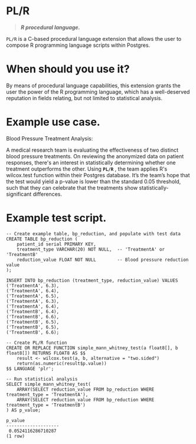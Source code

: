 # PL/R

>***R procedural language.***

`PL/R` is a C-based procedural language extension that allows the user to compose R programming language scripts within Postgres.

# When should you use it?

By means of procedural language capabilities, this extension grants the user the power of the R programming language, which has a well-deserved reputation in fields relating, but not limited to statistical analysis.

# Example use case.

Blood Pressure Treatment Analysis:

A medical research team is evaluating the effectiveness of two distinct blood pressure treatments. On reviewing the anonymized data on patient responses, there's an interest in statistically determining whether one treatment outperforms the other. Using **`PL/R`** , the team applies R's wilcox.test function within their Postgres database. It’s the team’s hope that the test would yield a p-value is lower than the standard 0.05 threshold, such that they can celebrate that the treatments show statistically-significant differences.

# Example test script.
```
-- Create example table, bp_reduction, and populate with test data
CREATE TABLE bp_reduction (
    patient_id serial PRIMARY KEY,
    treatment_type VARCHAR(20) NOT NULL,  -- 'TreatmentA' or 'TreatmentB'
    reduction_value FLOAT NOT NULL        -- Blood pressure reduction value
);

INSERT INTO bp_reduction (treatment_type, reduction_value) VALUES
('TreatmentA', 6.3),
('TreatmentA', 6.4),
('TreatmentA', 6.5),
('TreatmentA', 6.3),
('TreatmentA', 6.4),
('TreatmentB', 6.4),
('TreatmentB', 6.6),
('TreatmentB', 6.5),
('TreatmentB', 6.5),
('TreatmentB', 6.6);

-- Create PL/R function
CREATE OR REPLACE FUNCTION simple_mann_whitney_test(a float8[], b float8[]) RETURNS FLOAT8 AS $$
    result <- wilcox.test(a, b, alternative = "two.sided")
    return(as.numeric(result$p.value))
$$ LANGUAGE 'plr';

-- Run statistical analysis
SELECT simple_mann_whitney_test(
    ARRAY(SELECT reduction_value FROM bp_reduction WHERE treatment_type = 'TreatmentA'),
    ARRAY(SELECT reduction_value FROM bp_reduction WHERE treatment_type = 'TreatmentB')
) AS p_value;

p_value
--------------------
 0.0524116286710287
(1 row)
```
